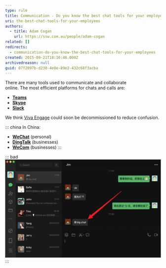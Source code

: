 ```yaml
---
type: rule
title: Communication - Do you know the best chat tools for your employees?
uri: the-best-chat-tools-for-your-employees
authors:
  - title: Adam Cogan
    url: https://ssw.com.au/people/adam-cogan
related: []
redirects:
  - communication-do-you-know-the-best-chat-tools-for-your-employees
created: 2015-09-21T18:16:46.000Z
archivedreason: null
guid: 07f2097b-d230-4e0e-89e2-432c68f3acba
---
```

There are many tools used to communicate and collaborate online. The most efficient platforms for chats and calls are:

<!--endintro-->

* **[Teams](https://products.office.com/en-ca/microsoft-teams/group-chat-software)**
* **[Skype](https://www.skype.com/)**
* **[Slack](https://slack.com/)**

We think [Viva Engage](https://www.yammer.com/) could soon be decommissioned to reduce confusion.

::: china
In China:

* **[WeChat](https://www.wechat.com/)** (personal)
* **[DingTalk](https://www.dingtalk.com/en)** (businesses)
* **[WeCom](https://work.weixin.qq.com/)** (businesses)
:::

::: bad
![Figure: Bad example - Jim uses WeChat for work and asks Luke to come to the Big Chat room](use-wechat-for-work.png)
:::